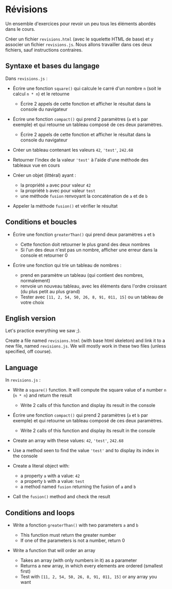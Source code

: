 # Révisions

Un ensemble d'exercices pour revoir un peu tous les éléments abordés dans le cours.

Créer un fichier `revisions.html` (avec le squelette HTML de base) et y associer un fichier `revisions.js`. Nous allons travailler dans ces deux fichiers, sauf instructions contraires.

## Syntaxe et bases du langage

Dans `revisions.js` :

- Écrire une fonction `square()` qui calcule le carré d'un nombre `n` (soit le calcul `n * n`) et le retourne
  - Écrire 2 appels de cette fonction et afficher le résultat dans la console du navigateur

- Écrire une fonction `compact()` qui prend 2 paramètres (`a` et `b` par exemple) et qui retourne un tableau composé de ces deux paramètres.
  - Écrire 2 appels de cette fonction et afficher le résultat dans la console du navigateur

- Créer un tableau contenant les valeurs `42`, `'test'`, `242.68`
- Retourner l'index de la valeur `'test'` à l'aide d'une méthode des tableaux vue en cours

- Créer un objet (littéral) ayant :
  - la propriété `a` avec pour valeur `42`
  - la propriété `b` avec pour valeur `test`
  - une méthode `fusion` renvoyant la concaténation de `a` et de `b`
- Appeler la méthode `fusion()` et vérifier le résultat

## Conditions et boucles

- Écrire une fonction `greaterThan()` qui prend deux paramètres `a` et `b`
  - Cette fonction doit retourner le plus grand des deux nombres
  - Si l'un des deux n'est pas un nombre, afficher une erreur dans la console et retourner 0
  
- Écrire une fonction qui trie un tableau de nombres :
  - prend en paramètre un tableau (qui contient des nombres, normalement)
  - renvoie un nouveau tableau, avec les éléments dans l'ordre croissant (du plus petit au plus grand) 
  - Tester avec `[11, 2, 54, 50, 26, 8, 91, 011, 15]` ou un tableau de votre choix
  

## English version

Let's practice everything we saw ;).

Create a file named `revisions.html` (with base html skeleton) and link it to a new file, named `revisions.js`. We will mostly work in these two files (unless specified, off course).

## Language

In `revisions.js` :

- Write a `square()` function. It will compute the square value of a number `n` (`n * n`) and return the result
  - Write 2 calls of this function and display its result in the console

- Écrire une fonction `compact()` qui prend 2 paramètres (`a` et `b` par exemple) et qui retourne un tableau composé de ces deux paramètres.
  - Write 2 calls of this function and display its result in the console

- Create an array with these values: `42`, `'test'`, `242.68`
- Use a method seen to find the value `'test'` and to display its index in the console

- Create a literal object with:
  - a property `a` with a value: `42`
  - a property `b` with a value: `test`
  - a method named `fusion` returning the fusion of `a` and `b`
- Call the `fusion()` method and check the result

## Conditions and loops

- Write a fonction `greaterThan()` with two parameters `a` and `b`
  - This function must return the greater number
  - If one of the parameters is not a number, return 0
  
- Write a function that will order an array
  - Takes an array (with only numbers in it) as a parameter
  - Returns a new array, in which every elements are ordered (smallest first) 
  - Test with `[11, 2, 54, 50, 26, 8, 91, 011, 15]` or any array you want
